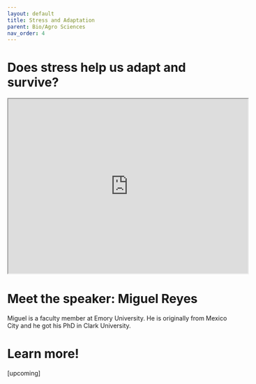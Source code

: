```yaml
---
layout: default
title: Stress and Adaptation
parent: Bio/Agro Sciences
nav_order: 4
---
```


# Does stress help us adapt and survive?

<iframe width="550" height="400"
    src="https://youtube.com/embed/gwM-z79vOYU">
</iframe>

# Meet the speaker: Miguel Reyes

Miguel is a faculty member at Emory University. He is originally from Mexico City and he got his PhD in Clark University.

# Learn more!

[upcoming]